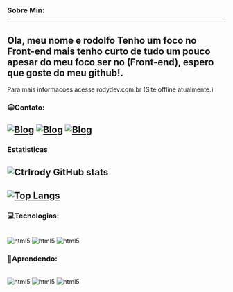 ### Sobre Min:
---
Ola, meu nome e rodolfo 
Tenho um foco no Front-end mais tenho curto de tudo um pouco apesar do meu foco ser no (Front-end), espero que goste do meu github!.
---
Para mais informacoes acesse rodydev.com.br (Site offline atualmente.)

### 😀Contato:
[![Blog](https://img.shields.io/badge/Instagram-E4405F?style=for-the-badge&logo=instagram&logoColor=white)](https://www.instagram.com/ctrlrody/)
[![Blog](https://img.shields.io/badge/LinkedIn-0077B5?style=for-the-badge&logo=linkedin&logoColor=white)](https://www.linkedin.com/in/rodolfo-falcao-a057902aa/)
[![Blog](https://img.shields.io/badge/Discord-7289DA?style=for-the-badge&logo=discord&logoColor=white)](https://discord.gg/trgYVkF2H7)
---

### Estatisticas
![Ctrlrody GitHub stats](https://github-readme-stats.vercel.app/api?username=RodFalcao&show_icons=true&theme=dracula)
---
[![Top Langs](https://github-readme-stats.vercel.app/api/top-langs/?username=RodFalcao&layout=compact&bg_color=2C2F33)](https://github.com/anuraghazra/github-readme-stats)
---
### 💻Tecnologias:
<div style="display: inline_block"><br/>
    <img alt="html5" src="https://img.shields.io/badge/MySQL-00000F?style=for-the-badge&logo=mysql&logoColor=white"/>
    <img alt="html5" src="https://img.shields.io/badge/HTML5-E34F26?style=for-the-badge&logo=html5&logoColor=white"/>
    <img alt="html5" src="https://img.shields.io/badge/CSS3-1572B6?style=for-the-badge&logo=css3&logoColor=white"/>

### 📒Aprendendo:
<div style="display: inline_block"><br/>
    <img alt="html5" src="https://img.shields.io/badge/JavaScript-323330?style=for-the-badge&logo=javascript&logoColor=F7DF1E"/>
        <img alt="html5" src="https://img.shields.io/badge/Figma-F24E1E?style=for-the-badge&logo=figma&logoColor=white"/>
        <img alt="html5" src="https://img.shields.io/badge/React_Native-20232A?style=for-the-badge&logo=react&logoColor=61DAFB"/>
</div>
